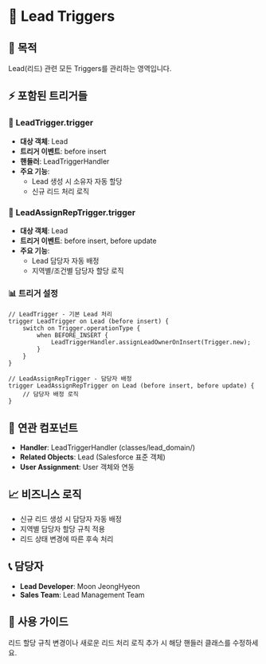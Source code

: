 # 👥 Lead Triggers

## 🎯 목적
Lead(리드) 관련 모든 Triggers를 관리하는 영역입니다.

## ⚡ 포함된 트리거들

### 🔄 **LeadTrigger.trigger**
- **대상 객체**: Lead
- **트리거 이벤트**: before insert
- **핸들러**: LeadTriggerHandler
- **주요 기능**:
  - Lead 생성 시 소유자 자동 할당
  - 신규 리드 처리 로직

### 👤 **LeadAssignRepTrigger.trigger**
- **대상 객체**: Lead
- **트리거 이벤트**: before insert, before update
- **주요 기능**:
  - Lead 담당자 자동 배정
  - 지역별/조건별 담당자 할당 로직

### 📊 **트리거 설정**
```apex
// LeadTrigger - 기본 Lead 처리
trigger LeadTrigger on Lead (before insert) {
    switch on Trigger.operationType {
        when BEFORE_INSERT {
            LeadTriggerHandler.assignLeadOwnerOnInsert(Trigger.new);
        }
    }
}

// LeadAssignRepTrigger - 담당자 배정
trigger LeadAssignRepTrigger on Lead (before insert, before update) {
    // 담당자 배정 로직
}
```

## 🔗 연관 컴포넌트
- **Handler**: LeadTriggerHandler (classes/lead_domain/)
- **Related Objects**: Lead (Salesforce 표준 객체)
- **User Assignment**: User 객체와 연동

## 📈 비즈니스 로직
- 신규 리드 생성 시 담당자 자동 배정
- 지역별 담당자 할당 규칙 적용
- 리드 상태 변경에 따른 후속 처리

## 📞 담당자
- **Lead Developer**: Moon JeongHyeon
- **Sales Team**: Lead Management Team

## 📝 사용 가이드
리드 할당 규칙 변경이나 새로운 리드 처리 로직 추가 시 해당 핸들러 클래스를 수정하세요.
